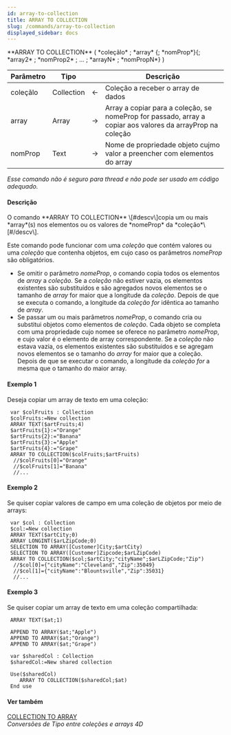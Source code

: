 ```yaml
---
id: array-to-collection
title: ARRAY TO COLLECTION
slug: /commands/array-to-collection
displayed_sidebar: docs
---
```


<!--REF #_command_.ARRAY TO COLLECTION.Syntax-->**ARRAY TO COLLECTION**  ( *coleçãlo* ; *array* {; *nomProp*}{; *array2* ; *nomProp2* ; ... ; *arrayN* ; *nomPropN*} )<!-- END REF-->
<!--REF #_command_.ARRAY TO COLLECTION.Params-->
| Parâmetro | Tipo |  | Descrição |
| --- | --- | --- | --- |
| coleçãlo | Collection | &#8592; | Coleção a receber o array de dados |
| array | Array | &#8594;  | Array a copiar para a coleção, se nomeProp for passado, array a copiar aos valores da arrayProp na coleção |
| nomProp | Text | &#8594;  | Nome de propriedade objeto cujmo valor a preencher com elementos do array |

<!-- END REF-->

*Esse comando não é seguro para thread e não pode ser usado em código adequado.*


#### Descrição 

<!--REF #_command_.ARRAY TO COLLECTION.Summary-->O comando **ARRAY TO COLLECTION**  \[#descv\]copia um ou mais *array*(s) nos elementos ou os valores de *nomeProp* da *coleção*\[#/descv\].<!-- END REF-->  
  
Este comando pode funcionar com uma *coleção* que contém valores ou uma *coleção* que contenha objetos, em cujo caso os parâmetros *nomeProp* são obligatórios.

* Se omitir o parâmetro *nomeProp*, o comando copia todos os elementos de *array* a *coleção*. Se a *coleção* não estiver vazia, os elementos existentes são substituídos e são agregados novos elementos se o tamanho de *array* for maior que a longitude da *coleção*. Depois de que se executa o comando, a longitude da *coleção for* idêntica ao tamanho de *array*.
* Se passar um ou mais parâmetros *nomeProp*, o comando cria ou substitui objetos como elementos de *coleção*. Cada objeto se completa com uma propriedade cujo nomee se oferece no parâmetro *nomeProp*, e cujo valor é o elemento de array correspondente. Se a *coleção* não estava vazia, os elementos existentes são substituidos e se agregam novos elementos se o tamanho do *array* for maior que a coleção. Depois de que se executar o comando, a longitude da *coleção for* a mesma que o tamanho do maior array.

#### Exemplo 1 

Deseja copiar um array de texto em uma coleção:

```4d
 var $colFruits : Collection
 $colFruits:=New collection
 ARRAY TEXT($artFruits;4)
 $artFruits{1}:="Orange"
 $artFruits{2}:="Banana"
 $artFruits{3}:="Apple"
 $artFruits{4}:="Grape"
 ARRAY TO COLLECTION($colFruits;$artFruits)
  //$colFruits[0]="Orange"
  //$colFruits[1]="Banana"
  //...
```

#### Exemplo 2 

Se quiser copiar valores de campo em uma coleção de objetos por meio de arrays:

```4d
 var $col : Collection
 $col:=New collection
 ARRAY TEXT($artCity;0)
 ARRAY LONGINT($arLZipCode;0)
 SELECTION TO ARRAY([Customer]City;$artCity)
 SELECTION TO ARRAY([Customer]Zipcode;$arLZipCode)
 ARRAY TO COLLECTION($col;$artCity;"cityName";$arLZipCode;"Zip")
  //$col[0]={"cityName":"Cleveland","Zip":35049}
  //$col[1]={"cityName":"Blountsville","Zip":35031}
  //...
```

#### Exemplo 3 

Se quiser copiar um array de texto em uma coleção compartilhada:

```4d
 ARRAY TEXT($at;1)
 
 APPEND TO ARRAY($at;"Apple")
 APPEND TO ARRAY($at;"Orange")
 APPEND TO ARRAY($at;"Grape")
 
 var $sharedCol : Collection
 $sharedCol:=New shared collection
 
 Use($sharedCol)
    ARRAY TO COLLECTION($sharedCol;$at)
 End use
```

#### Ver também 

[COLLECTION TO ARRAY](collection-to-array.md)  
*Conversões de Tipo entre coleções e arrays 4D*  